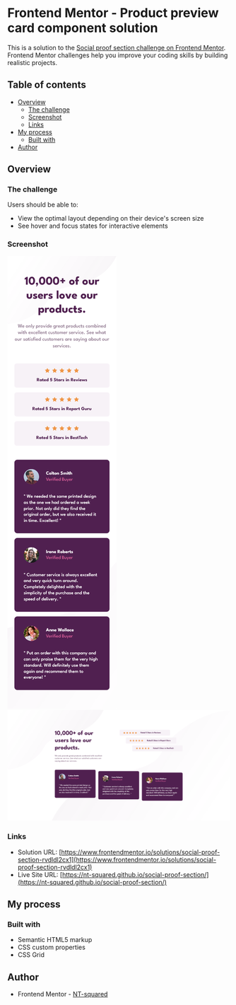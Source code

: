 # Frontend Mentor - Product preview card component solution

This is a solution to the [Social proof section challenge on Frontend Mentor](https://www.frontendmentor.io/challenges/social-proof-section-6e0qTv_bA). Frontend Mentor challenges help you improve your coding skills by building realistic projects.

## Table of contents

- [Overview](#overview)
  - [The challenge](#the-challenge)
  - [Screenshot](#screenshot)
  - [Links](#links)
- [My process](#my-process)
  - [Built with](#built-with)
- [Author](#author)

## Overview

### The challenge

Users should be able to:

- View the optimal layout depending on their device's screen size
- See hover and focus states for interactive elements

### Screenshot

![mobile-view](./screenshot/mobile-version.png)
![desktop-view](./screenshot/desktop-version.png)

### Links

- Solution URL: [https://www.frontendmentor.io/solutions/social-proof-section-rvdldl2cx1](https://www.frontendmentor.io/solutions/social-proof-section-rvdldl2cx1)
- Live Site URL: [https://nt-squared.github.io/social-proof-section/](https://nt-squared.github.io/social-proof-section/)

## My process

### Built with

- Semantic HTML5 markup
- CSS custom properties
- CSS Grid

## Author

- Frontend Mentor - [NT-squared](https://www.frontendmentor.io/profile/nt-squared)
